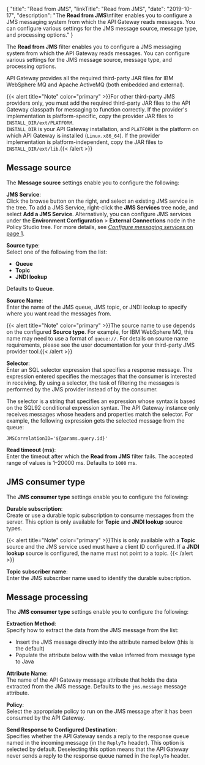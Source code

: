 {
"title": "Read from JMS",
"linkTitle": "Read from JMS",
"date": "2019-10-17",
"description": "The **Read from JMS**\\nfilter enables you to configure a JMS messaging system from which the API Gateway reads messages. You can configure various settings for the JMS message source, message type, and processing options."
}
﻿

The **Read from JMS**
filter enables you to configure a JMS messaging system from which the API Gateway reads messages. You can configure various settings for the JMS message source, message type, and processing options.

API Gateway provides all the required third-party JAR files for IBM WebSphere MQ and Apache ActiveMQ (both embedded and external).

{{< alert title="Note" color="primary" >}}For other third-party JMS providers only, you must add the required third-party JAR files to the API Gateway classpath for messaging to function correctly. If the provider's implementation is platform-specific, copy the provider JAR files to `INSTALL_DIR/ext/PLATFORM`.\
`INSTALL_DIR`
is your API Gateway installation, and `PLATFORM`
is the platform on which API Gateway is installed (`Linux.x86_64`). If the provider implementation is platform-independent, copy the JAR files to `INSTALL_DIR/ext/lib`.{{< /alert >}}

Message source
--------------

The **Message source**
settings enable you to configure the following:

**JMS Service**:\
Click the browse button on the right, and select an existing JMS service in the tree. To add a JMS Service, right-click the **JMS Services**
tree node, and select **Add a JMS Service**. Alternatively, you can configure JMS services under the **Environment Configuration** > **External Connections**
node in the Policy Studio tree. For more details, see [*Configure messaging services* on page 1](general_messaging.htm).

**Source type**:\
Select one of the following from the list:

-   **Queue**
-   **Topic**
-   **JNDI lookup**

Defaults to **Queue**.

**Source Name**:\
Enter the name of the JMS queue, JMS topic, or JNDI lookup to specify where you want read the messages from.

{{< alert title="Note" color="primary" >}}The source name to use depends on the configured **Source type**. For example, for IBM WebSphere MQ, this name may need to use a format of `queue://`. For details on source name requirements, please see the user documentation for your third-party JMS provider tool.{{< /alert >}}

**Selector**:\
Enter an SQL selector expression that specifies a response message. The expression entered specifies the messages that the consumer is interested in receiving. By using a selector, the task of filtering the messages is performed by the JMS provider instead of by the consumer.

The selector is a string that specifies an expression whose syntax is based on the SQL92 conditional expression syntax. The API Gateway instance only receives messages whose headers and properties match the selector. For example, the following expression gets the selected message from the queue:

    JMSCorrelationID='${params.query.id}'

**Read timeout (ms)**:\
Enter the timeout after which the **Read from JMS**
filter fails. The accepted range of values is 1–20000 ms. Defaults to `1000`
ms.

JMS consumer type
-----------------

The **JMS consumer type**
settings enable you to configure the following:

**Durable subscription**:\
Create or use a durable topic subscription to consume messages from the server. This option is only available for **Topic**
and **JNDI lookup**
source types.

{{< alert title="Note" color="primary" >}}This is only available with a **Topic**
source and the JMS service used must have a client ID configured. If a **JNDI lookup**
source is configured, the name must not point to a topic. {{< /alert >}}

**Topic subscriber name**:\
Enter the JMS subscriber name used to identify the durable subscription.

Message processing
------------------

The **JMS consumer type**
settings enable you to configure the following:

**Extraction Method**:\
Specify how to extract the data from the JMS message from the list:

-   Insert the JMS message directly into the attribute named below (this is the default)
-   Populate the attribute below with the value inferred from message type to Java

**Attribute Name**:\
The name of the API Gateway message attribute that holds the data extracted from the JMS message. Defaults to the `jms.message`
message attribute.

**Policy**:\
Select the appropriate policy to run on the JMS message after it has been consumed by the API Gateway.

**Send Response to Configured Destination**:\
Specifies whether the API Gateway sends a reply to the response queue named in the incoming message (in the `ReplyTo`
header). This option is selected by default. Deselecting this option means that the API Gateway never sends a reply to the response queue named in the `ReplyTo`
header.
